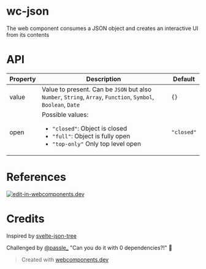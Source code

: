 # wc-json

The web component consumes a JSON object and creates an interactive UI from its contents

# API

| Property | Description                                                                                                                                      | Default    |
| -------- | ------------------------------------------------------------------------------------------------------------------------------------------------ | ---------- |
| value    | Value to present. Can be `JSON` but also `Number`, `String`, `Array`, `Function`, `Symbol`, `Boolean`, `Date`                                    | `{}`       |
| open     | Possible values: <br/> <ul><li>`"closed"`: Object is closed</li><li>`"full"`: Object is fully open</li><li>`"top-only"` Only top level open</li> | `"closed"` |

# References

[![edit-in-webcomponents.dev](https://webcomponents.dev/assets/ext/edit_in_wcd.svg)](https://webcomponents.dev/edit/VXr2i1M8U1s4He9bOdII)

# Credits

Inspired by [svelte-json-tree](https://github.com/tanhauhau/svelte-json-tree)

Challenged by [@passle\_](https://twitter.com/passle_) "Can you do it with 0 dependencies?!" 💪

> Created with [webcomponents.dev](https://webcomponents.dev)
